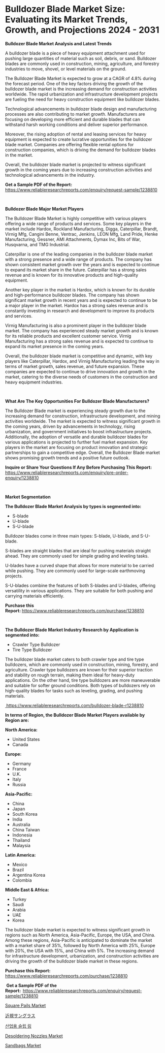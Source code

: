 <p><h1>Bulldozer Blade Market Size: Evaluating its Market Trends, Growth, and Projections 2024 - 2031</h1></p><p><strong>Bulldozer Blade Market Analysis and Latest Trends</strong></p>
<p><p>A bulldozer blade is a piece of heavy equipment attachment used for pushing large quantities of material such as soil, debris, or sand. Bulldozer blades are commonly used in construction, mining, agriculture, and forestry industries to move, shovel, or level materials on the ground.</p><p>The Bulldozer Blade Market is expected to grow at a CAGR of 4.8% during the forecast period. One of the key factors driving the growth of the bulldozer blade market is the increasing demand for construction activities worldwide. The rapid urbanization and infrastructure development projects are fueling the need for heavy construction equipment like bulldozer blades.</p><p>Technological advancements in bulldozer blade design and manufacturing processes are also contributing to market growth. Manufacturers are focusing on developing more efficient and durable blades that can withstand harsh working conditions and deliver superior performance.</p><p>Moreover, the rising adoption of rental and leasing services for heavy equipment is expected to create lucrative opportunities for the bulldozer blade market. Companies are offering flexible rental options for construction companies, which is driving the demand for bulldozer blades in the market.</p><p>Overall, the bulldozer blade market is projected to witness significant growth in the coming years due to increasing construction activities and technological advancements in the industry.</p></p>
<p><strong>Get a Sample PDF of the Report:&nbsp;</strong> <a href="https://www.reliableresearchreports.com/enquiry/request-sample/1238810">https://www.reliableresearchreports.com/enquiry/request-sample/1238810</a></p>
<p>&nbsp;</p>
<p><strong>Bulldozer Blade Major Market Players</strong></p>
<p><p>The Bulldozer Blade Market is highly competitive with various players offering a wide range of products and services. Some key players in the market include Hardox, Rockland Manufacturing, Digga, Caterpillar, Brandt, Virnig Mfg, Cangini Benne, Ventrac, Jenkins, LEON Mfg, Land Pride, Henke Manufacturing, Gessner, AMI Attachments, Dymax Inc, Bits of War, Husqvarna, and TMG Industrial.</p><p>Caterpillar is one of the leading companies in the bulldozer blade market with a strong presence and a wide range of products. The company has shown consistent market growth over the years and is expected to continue to expand its market share in the future. Caterpillar has a strong sales revenue and is known for its innovative products and high-quality equipment.</p><p>Another key player in the market is Hardox, which is known for its durable and high-performance bulldozer blades. The company has shown significant market growth in recent years and is expected to continue to be a major player in the market. Hardox has a strong sales revenue and is constantly investing in research and development to improve its products and services.</p><p>Virnig Manufacturing is also a prominent player in the bulldozer blade market. The company has experienced steady market growth and is known for its reliable products and excellent customer service. Virnig Manufacturing has a strong sales revenue and is expected to continue to expand its market presence in the coming years. </p><p>Overall, the bulldozer blade market is competitive and dynamic, with key players like Caterpillar, Hardox, and Virnig Manufacturing leading the way in terms of market growth, sales revenue, and future expansion. These companies are expected to continue to drive innovation and growth in the market, catering to the diverse needs of customers in the construction and heavy equipment industries.</p></p>
<p>&nbsp;</p>
<p><strong>What Are The Key Opportunities For Bulldozer Blade Manufacturers?</strong></p>
<p><p>The Bulldozer Blade market is experiencing steady growth due to the increasing demand for construction, infrastructure development, and mining activities worldwide. The market is expected to witness significant growth in the coming years, driven by advancements in technology, rising urbanization, and government initiatives to boost infrastructure projects. Additionally, the adoption of versatile and durable bulldozer blades for various applications is projected to further fuel market expansion. Key players in the market are focusing on product innovation and strategic partnerships to gain a competitive edge. Overall, the Bulldozer Blade market shows promising growth trends and a positive future outlook.</p></p>
<p><strong>Inquire or Share Your Questions If Any Before Purchasing This Report:</strong> <a href="https://www.reliableresearchreports.com/enquiry/pre-order-enquiry/1238810">https://www.reliableresearchreports.com/enquiry/pre-order-enquiry/1238810</a></p>
<p>&nbsp;</p>
<p><strong>Market Segmentation</strong></p>
<p><strong>The Bulldozer Blade Market Analysis by types is segmented into:</strong></p>
<p><ul><li>S-blade</li><li>U-blade</li><li>S-U-blade</li></ul></p>
<p><p>Bulldozer blades come in three main types: S-blade, U-blade, and S-U-blade. </p><p>S-blades are straight blades that are ideal for pushing materials straight ahead. They are commonly used for simple grading and leveling tasks. </p><p>U-blades have a curved shape that allows for more material to be carried while pushing. They are commonly used for large-scale earthmoving projects.</p><p>S-U-blades combine the features of both S-blades and U-blades, offering versatility in various applications. They are suitable for both pushing and carrying materials efficiently.</p></p>
<p><strong>Purchase this Report:&nbsp;</strong><a href="https://www.reliableresearchreports.com/purchase/1238810">https://www.reliableresearchreports.com/purchase/1238810</a></p>
<p>&nbsp;</p>
<p><strong>The Bulldozer Blade Market Industry Research by Application is segmented into:</strong></p>
<p><ul><li>Crawler Type Bulldozer</li><li>Tire Type Bulldozer</li></ul></p>
<p><p>The bulldozer blade market caters to both crawler type and tire type bulldozers, which are commonly used in construction, mining, forestry, and agriculture. Crawler type bulldozers are known for their superior traction and stability on rough terrain, making them ideal for heavy-duty applications. On the other hand, tire type bulldozers are more maneuverable and suitable for softer ground conditions. Both types of bulldozers rely on high-quality blades for tasks such as leveling, grading, and pushing materials.</p></p>
<p><a href="https://www.reliableresearchreports.com/bulldozer-blade-r1238810">&nbsp;https://www.reliableresearchreports.com/bulldozer-blade-r1238810</a></p>
<p><strong>In terms of Region, the Bulldozer Blade Market Players available by Region are:</strong></p>
<p>
    <p> <strong> North America: </strong>
        <ul>
            <li>United States</li>
            <li>Canada</li>
        </ul>
        </p> 
    <p> <strong> Europe: </strong>
        <ul>
            <li>Germany</li>
            <li>France</li>
            <li>U.K.</li>
            <li>Italy</li>
            <li>Russia</li>
        </ul>
        </p> 
    <p> <strong> Asia-Pacific: </strong>
        <ul>
            <li>China</li>
            <li>Japan</li>
            <li>South Korea</li>
            <li>India</li>
            <li>Australia</li>
            <li>China Taiwan</li>
            <li>Indonesia</li>
            <li>Thailand</li>
            <li>Malaysia</li>
        </ul>
        </p> 
    <p> <strong> Latin America: </strong>
        <ul>
            <li>Mexico</li>
            <li>Brazil</li>
            <li>Argentina Korea</li>
            <li>Colombia</li>
        </ul>
        </p> 
    <p> <strong> Middle East & Africa: </strong>
        <ul>
            <li>Turkey</li>
            <li>Saudi</li>
            <li>Arabia</li>
            <li>UAE</li>
            <li>Korea</li>
        </ul>
    </p>
    </p>
<p><p>The bulldozer blade market is expected to witness significant growth in regions such as North America, Asia-Pacific, Europe, the USA, and China. Among these regions, Asia-Pacific is anticipated to dominate the market with a market share of 35%, followed by North America with 25%, Europe with 20%, the USA with 15%, and China with 5%. The increasing demand for infrastructure development, urbanization, and construction activities are driving the growth of the bulldozer blade market in these regions.</p></p>
<p><strong>Purchase this Report: </strong><a href="https://www.reliableresearchreports.com/purchase/1238810">https://www.reliableresearchreports.com/purchase/1238810</a></p>
<p>&nbsp;<strong>Get a Sample PDF of the Report:&nbsp;&nbsp;</strong><a href="https://www.reliableresearchreports.com/enquiry/request-sample/1238810">https://www.reliableresearchreports.com/enquiry/request-sample/1238810</a></p>
<p><strong></strong></p>
<p><p><a href="https://issuu.com/reportprime-2/docs/square-pails-market-size-2030.pptx">Square Pails Market</a></p><p><a href="https://github.com/EstelWisozk1/Market-Research-Report-List-1/blob/main/451398535777.md">近視サングラス</a></p><p><a href="https://github.com/GabrielBlanda5656/Market-Research-Report-List-1/blob/main/373335932777.md">산업용 슬립 링</a></p><p><a href="https://github.com/dx0328/Market-Research-Report-List-2/blob/main/desoldering-nozzles-market.md">Desoldering Nozzles Market</a></p><p><a href="https://issuu.com/reportprime-2/docs/sandbags-market-size-2030.pptx">Sandbags Market</a></p></p>
